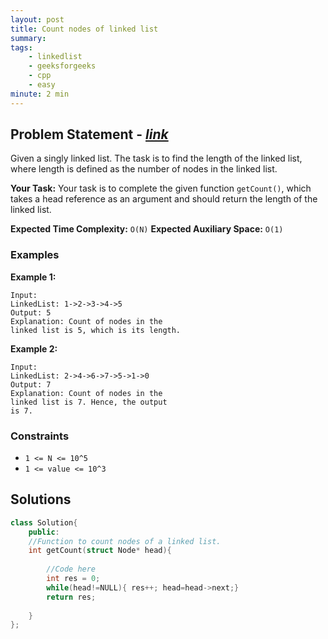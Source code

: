 ```yaml
---
layout: post
title: Count nodes of linked list    
summary:
tags:
    - linkedlist
    - geeksforgeeks
    - cpp
    - easy
minute: 2 min
---
```


## Problem Statement - [*link*](https://practice.geeksforgeeks.org/problems/count-nodes-of-linked-list/0/?)  

Given a singly linked list. The task is to find the length of the linked list, where length is defined as the number of nodes in the linked list.

**Your Task:** 
Your task is to complete the given function `getCount()`, which takes a head reference as an argument and should return the length of the linked list. 


**Expected Time Complexity:** `O(N)` 
**Expected Auxiliary Space:** `O(1)`

### Examples

**Example 1:**   
```
Input:
LinkedList: 1->2->3->4->5
Output: 5
Explanation: Count of nodes in the 
linked list is 5, which is its length.
```

**Example 2:**   
```
Input:
LinkedList: 2->4->6->7->5->1->0
Output: 7
Explanation: Count of nodes in the
linked list is 7. Hence, the output
is 7.
```

### Constraints

+ `1 <= N <= 10^5`
+ `1 <= value <= 10^3`

## Solutions

```cpp
class Solution{
    public:
    //Function to count nodes of a linked list.
    int getCount(struct Node* head){
    
        //Code here
        int res = 0;
        while(head!=NULL){ res++; head=head->next;}
        return res;
    
    }
};
```

